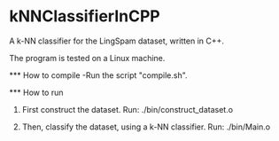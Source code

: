 # kNNClassifierInCPP
A k-NN classifier for the LingSpam dataset, written in C++.

The program is tested on a Linux machine.

*** How to compile
-Run the script "compile.sh".

*** How to run
1) First construct the dataset. Run:
./bin/construct_dataset.o

2) Then, classify the dataset, using a k-NN classifier. Run:
./bin/Main.o
